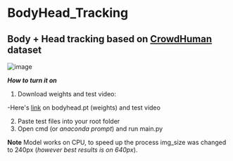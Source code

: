 # BodyHead_Tracking
## Body + Head tracking based on [CrowdHuman](https://www.crowdhuman.org) dataset


![image](https://user-images.githubusercontent.com/78854637/153731760-183ec2b3-c252-42a8-93a5-3e62f2477ef2.png)

***How to turn it on***

1. Download weights and test video:

-Here's [link](https://drive.google.com/drive/folders/1IqZA6OJZs1tsCPKPZwsoUk3KpA0gO511?usp=sharing) on bodyhead.pt (weights) and test video

2. Paste test files into your root folder
3. Open cmd (or *anaconda prompt*) and run main.py


**Note**
Model works on CPU, to speed up the process img_size was changed to 240px (*however best results is on 640px*).
